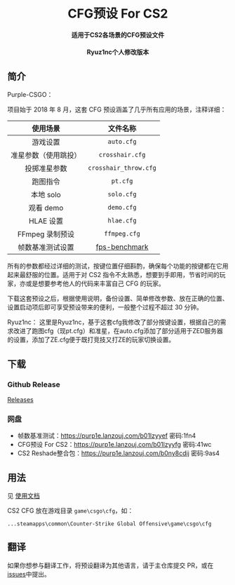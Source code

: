 <h1 align="center">CFG预设 For CS2</h1>
<h4 align="center">适用于CS2各场景的CFG预设文件</h3>
<h4 align="center">Ryuz1nc个人修改版本</h3>

<div align="center">

</div>

## 简介

Purple-CSGO：

项目始于 2018 年 8 月，这套 CFG 预设涵盖了几乎所有应用的场景，注释详细：

|       使用场景       |       文件名称        |
| :------------------: | :-------------------: |
|       游戏设置       |      `auto.cfg`       |
| 准星参数（使用跳投） |    `crosshair.cfg`    |
|     投掷准星参数     | `crosshair_throw.cfg` |
|       跑图指令       |      `pt.cfg`         |
|      本地 solo       |      `solo.cfg`       |
|      观看 demo       |      `demo.cfg`       |
|      HLAE 设置       |      `hlae.cfg`       |
|   FFmpeg 录制预设    |     `ffmpeg.cfg`      |
|   帧数基准测试设置   |     [fps-benchmark](https://github.com/Purple-CSGO/cs2-fps-benchmark)      |

所有的参数都经过详细的测试，按键位置仔细斟酌，确保每个功能的按键都在它用起来最舒服的位置。适用于对 CS2 指令不太熟悉，想要到手即用，节省时间的玩家，亦或是想要参考他人的代码来丰富自己 CFG 的玩家。

下载这套预设之后，根据使用说明，备份设置、简单修改参数、放在正确的位置、设置启动项后即可享受预设带来的便利，一般整个过程不超过 30 分钟。

Ryuz1nc：
这里是Ryuz1nc，基于这套cfg我修改了部分按键设置，根据自己的需求改进了跑图cfg（现pt.cfg）和准星，在auto.cfg添加了部分适用于ZED服务器的设置，添加了ZE.cfg便于既打竞技又打ZE的玩家切换设置。

## 下载

### Github Release

[Releases]([https://github.com/LiueXR/Ryuz1nc-s-CS2-Config-Presets/releases)



### 网盘

- 帧数基准测试：https://purp1e.lanzouj.com/b01lzyyef 密码:1fn4
- CFG预设 For CS2：https://purp1e.lanzouj.com/b01lzyyfg 密码:41wc
- CS2 Reshade整合包：https://purp1e.lanzouj.com/b0ny8cdij 密码:9as4


## 用法

见 [使用文档](https://cfg.upup.cool/v2/)

CS2 CFG 放在游戏目录 `game\csgo\cfg`，如：

```
...steamapps\common\Counter-Strike Global Offensive\game\csgo\cfg
```

## 翻译

如果你想参与翻译工作，将预设翻译为其他语言，请于主仓库提交 PR，或在[issues](https://github.com/Purple-CSGO/CS2-Config-Presets/issues)中提出。

